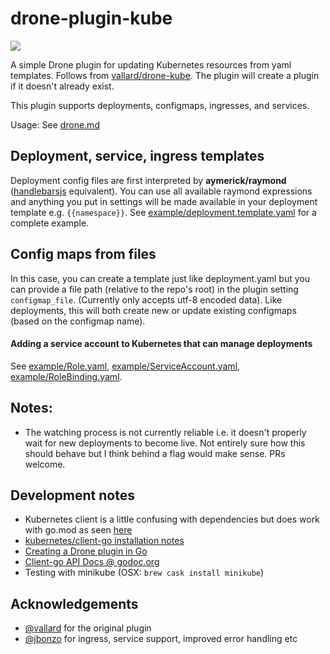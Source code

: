 # drone-plugin-kube

[![](https://images.microbadger.com/badges/version/danielgormly/drone-plugin-kube.svg)](https://microbadger.com/images/danielgormly/drone-plugin-kube "Get your own version badge on microbadger.com")

A simple Drone plugin for updating Kubernetes resources from yaml templates. Follows from [vallard/drone-kube](https://github.com/vallard/drone-kube). The plugin will create a plugin if it doesn't already exist.

This plugin supports deployments, configmaps, ingresses, and services.

Usage: See [drone.md](./drone.md)

## Deployment, service, ingress templates

Deployment config files are first interpreted by **aymerick/raymond** ([handlebarsjs](http://handlebarsjs.com/) equivalent). You can use all available raymond expressions and anything you put in settings will be made available in your deployment template e.g. `{{namespace}}`. See [example/deployment.template.yaml](/example/deployment.template.yaml) for a complete example.

## Config maps from files

In this case, you can create a template just like deployment.yaml but you can provide a file path (relative to the repo's root) in the plugin setting `configmap_file`. (Currently only accepts utf-8 encoded data). Like deployments, this will both create new or update existing configmaps (based on the configmap name).

#### Adding a service account to Kubernetes that can manage deployments
See [example/Role.yaml](example/Role.yaml), [example/ServiceAccount.yaml](example/ServiceAccount.yaml), [example/RoleBinding.yaml](example/RoleBinding.yaml).

## Notes:

- The watching process is not currently reliable i.e. it doesn't properly wait for new deployments to become live. Not entirely sure how this should behave but I think behind a flag would make sense. PRs welcome.

## Development notes
- Kubernetes client is a little confusing with dependencies but does work with go.mod as seen [here](https://github.com/kubernetes/client-go/blob/master/INSTALL.md#add-client-go-as-a-dependency)
- [kubernetes/client-go installation notes](https://github.com/kubernetes/client-go/blob/master/INSTALL.md)
- [Creating a Drone plugin in Go](https://docs.drone.io/plugins/tutorials/golang/)
- [Client-go API Docs @ godoc.org](https://godoc.org/k8s.io/client-go/kubernetes)
- Testing with minikube (OSX: `brew cask install minikube`)

## Acknowledgements
- [@vallard](https://github.com/vallard) for the original plugin
- [@jbonzo](https://github.com/jbonzo) for ingress, service support, improved error handling etc
